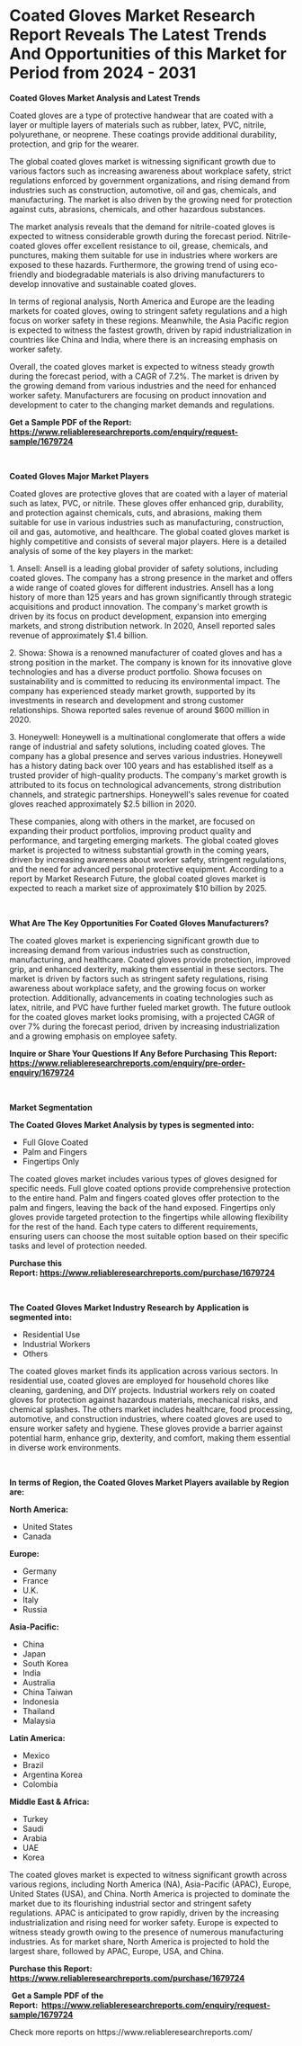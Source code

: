 <p><h1>Coated Gloves Market Research Report Reveals The Latest Trends And Opportunities of this Market for Period from 2024 - 2031</h1></p><p><strong>Coated Gloves Market Analysis and Latest Trends</strong></p>
<p><p>Coated gloves are a type of protective handwear that are coated with a layer or multiple layers of materials such as rubber, latex, PVC, nitrile, polyurethane, or neoprene. These coatings provide additional durability, protection, and grip for the wearer.</p><p>The global coated gloves market is witnessing significant growth due to various factors such as increasing awareness about workplace safety, strict regulations enforced by government organizations, and rising demand from industries such as construction, automotive, oil and gas, chemicals, and manufacturing. The market is also driven by the growing need for protection against cuts, abrasions, chemicals, and other hazardous substances.</p><p>The market analysis reveals that the demand for nitrile-coated gloves is expected to witness considerable growth during the forecast period. Nitrile-coated gloves offer excellent resistance to oil, grease, chemicals, and punctures, making them suitable for use in industries where workers are exposed to these hazards. Furthermore, the growing trend of using eco-friendly and biodegradable materials is also driving manufacturers to develop innovative and sustainable coated gloves.</p><p>In terms of regional analysis, North America and Europe are the leading markets for coated gloves, owing to stringent safety regulations and a high focus on worker safety in these regions. Meanwhile, the Asia Pacific region is expected to witness the fastest growth, driven by rapid industrialization in countries like China and India, where there is an increasing emphasis on worker safety.</p><p>Overall, the coated gloves market is expected to witness steady growth during the forecast period, with a CAGR of 7.2%. The market is driven by the growing demand from various industries and the need for enhanced worker safety. Manufacturers are focusing on product innovation and development to cater to the changing market demands and regulations.</p></p>
<p><strong>Get a Sample PDF of the Report:&nbsp; <a href="https://www.reliableresearchreports.com/enquiry/request-sample/1679724">https://www.reliableresearchreports.com/enquiry/request-sample/1679724</a></strong></p>
<p>&nbsp;</p>
<p><strong>Coated Gloves Major Market Players</strong></p>
<p><p>Coated gloves are protective gloves that are coated with a layer of material such as latex, PVC, or nitrile. These gloves offer enhanced grip, durability, and protection against chemicals, cuts, and abrasions, making them suitable for use in various industries such as manufacturing, construction, oil and gas, automotive, and healthcare. The global coated gloves market is highly competitive and consists of several major players. Here is a detailed analysis of some of the key players in the market:</p><p>1. Ansell: Ansell is a leading global provider of safety solutions, including coated gloves. The company has a strong presence in the market and offers a wide range of coated gloves for different industries. Ansell has a long history of more than 125 years and has grown significantly through strategic acquisitions and product innovation. The company's market growth is driven by its focus on product development, expansion into emerging markets, and strong distribution network. In 2020, Ansell reported sales revenue of approximately $1.4 billion.</p><p>2. Showa: Showa is a renowned manufacturer of coated gloves and has a strong position in the market. The company is known for its innovative glove technologies and has a diverse product portfolio. Showa focuses on sustainability and is committed to reducing its environmental impact. The company has experienced steady market growth, supported by its investments in research and development and strong customer relationships. Showa reported sales revenue of around $600 million in 2020.</p><p>3. Honeywell: Honeywell is a multinational conglomerate that offers a wide range of industrial and safety solutions, including coated gloves. The company has a global presence and serves various industries. Honeywell has a history dating back over 100 years and has established itself as a trusted provider of high-quality products. The company's market growth is attributed to its focus on technological advancements, strong distribution channels, and strategic partnerships. Honeywell's sales revenue for coated gloves reached approximately $2.5 billion in 2020.</p><p>These companies, along with others in the market, are focused on expanding their product portfolios, improving product quality and performance, and targeting emerging markets. The global coated gloves market is projected to witness substantial growth in the coming years, driven by increasing awareness about worker safety, stringent regulations, and the need for advanced personal protective equipment. According to a report by Market Research Future, the global coated gloves market is expected to reach a market size of approximately $10 billion by 2025.</p></p>
<p>&nbsp;</p>
<p><strong>What Are The Key Opportunities For Coated Gloves Manufacturers?</strong></p>
<p><p>The coated gloves market is experiencing significant growth due to increasing demand from various industries such as construction, manufacturing, and healthcare. Coated gloves provide protection, improved grip, and enhanced dexterity, making them essential in these sectors. The market is driven by factors such as stringent safety regulations, rising awareness about workplace safety, and the growing focus on worker protection. Additionally, advancements in coating technologies such as latex, nitrile, and PVC have further fueled market growth. The future outlook for the coated gloves market looks promising, with a projected CAGR of over 7% during the forecast period, driven by increasing industrialization and a growing emphasis on employee safety.</p></p>
<p><strong>Inquire or Share Your Questions If Any Before Purchasing This Report: <a href="https://www.reliableresearchreports.com/enquiry/pre-order-enquiry/1679724">https://www.reliableresearchreports.com/enquiry/pre-order-enquiry/1679724</a></strong></p>
<p>&nbsp;</p>
<p><strong>Market Segmentation</strong></p>
<p><strong>The Coated Gloves Market Analysis by types is segmented into:</strong></p>
<p><ul><li>Full Glove Coated</li><li>Palm and Fingers</li><li>Fingertips Only</li></ul></p>
<p><p>The coated gloves market includes various types of gloves designed for specific needs. Full glove coated options provide comprehensive protection to the entire hand. Palm and fingers coated gloves offer protection to the palm and fingers, leaving the back of the hand exposed. Fingertips only gloves provide targeted protection to the fingertips while allowing flexibility for the rest of the hand. Each type caters to different requirements, ensuring users can choose the most suitable option based on their specific tasks and level of protection needed.</p></p>
<p><strong>Purchase this Report:&nbsp;<a href="https://www.reliableresearchreports.com/purchase/1679724">https://www.reliableresearchreports.com/purchase/1679724</a></strong></p>
<p>&nbsp;</p>
<p><strong>The Coated Gloves Market Industry Research by Application is segmented into:</strong></p>
<p><ul><li>Residential Use</li><li>Industrial Workers</li><li>Others</li></ul></p>
<p><p>The coated gloves market finds its application across various sectors. In residential use, coated gloves are employed for household chores like cleaning, gardening, and DIY projects. Industrial workers rely on coated gloves for protection against hazardous materials, mechanical risks, and chemical splashes. The others market includes healthcare, food processing, automotive, and construction industries, where coated gloves are used to ensure worker safety and hygiene. These gloves provide a barrier against potential harm, enhance grip, dexterity, and comfort, making them essential in diverse work environments.</p></p>
<p>&nbsp;</p>
<p><strong>In terms of Region, the Coated Gloves Market Players available by Region are:</strong></p>
<p>
    <p> <strong> North America: </strong>
        <ul>
            <li>United States</li>
            <li>Canada</li>
        </ul>
        </p> 
    <p> <strong> Europe: </strong>
        <ul>
            <li>Germany</li>
            <li>France</li>
            <li>U.K.</li>
            <li>Italy</li>
            <li>Russia</li>
        </ul>
        </p> 
    <p> <strong> Asia-Pacific: </strong>
        <ul>
            <li>China</li>
            <li>Japan</li>
            <li>South Korea</li>
            <li>India</li>
            <li>Australia</li>
            <li>China Taiwan</li>
            <li>Indonesia</li>
            <li>Thailand</li>
            <li>Malaysia</li>
        </ul>
        </p> 
    <p> <strong> Latin America: </strong>
        <ul>
            <li>Mexico</li>
            <li>Brazil</li>
            <li>Argentina Korea</li>
            <li>Colombia</li>
        </ul>
        </p> 
    <p> <strong> Middle East & Africa: </strong>
        <ul>
            <li>Turkey</li>
            <li>Saudi</li>
            <li>Arabia</li>
            <li>UAE</li>
            <li>Korea</li>
        </ul>
    </p>
    </p>
<p><p>The coated gloves market is expected to witness significant growth across various regions, including North America (NA), Asia-Pacific (APAC), Europe, United States (USA), and China. North America is projected to dominate the market due to its flourishing industrial sector and stringent safety regulations. APAC is anticipated to grow rapidly, driven by the increasing industrialization and rising need for worker safety. Europe is expected to witness steady growth owing to the presence of numerous manufacturing industries. As for market share, North America is projected to hold the largest share, followed by APAC, Europe, USA, and China.</p></p>
<p><strong>Purchase this Report: <a href="https://www.reliableresearchreports.com/purchase/1679724">https://www.reliableresearchreports.com/purchase/1679724</a></strong></p>
<p>&nbsp;<strong>Get a Sample PDF of the Report:&nbsp;&nbsp;<a href="https://www.reliableresearchreports.com/enquiry/request-sample/1679724">https://www.reliableresearchreports.com/enquiry/request-sample/1679724</a></strong></p>
<p><strong></strong></p>
<p>Check more reports on https://www.reliableresearchreports.com/</p>